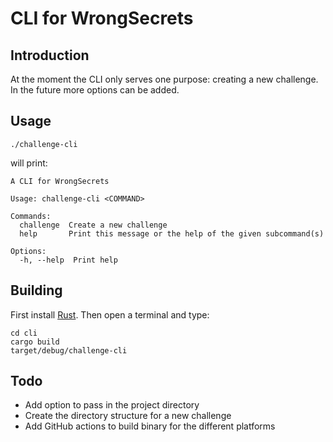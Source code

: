 # CLI for WrongSecrets

## Introduction

At the moment the CLI only serves one purpose: creating a new challenge. In the future more options can be added.

## Usage

```shell
./challenge-cli
```

will print:

```shell
A CLI for WrongSecrets

Usage: challenge-cli <COMMAND>

Commands:
  challenge  Create a new challenge
  help       Print this message or the help of the given subcommand(s)

Options:
  -h, --help  Print help
```

## Building

First install [Rust](https://www.rust-lang.org/tools/install). Then open a terminal and type:

```shell
cd cli
cargo build
target/debug/challenge-cli
```

## Todo

- Add option to pass in the project directory
- Create the directory structure for a new challenge
- Add GitHub actions to build binary for the different platforms
